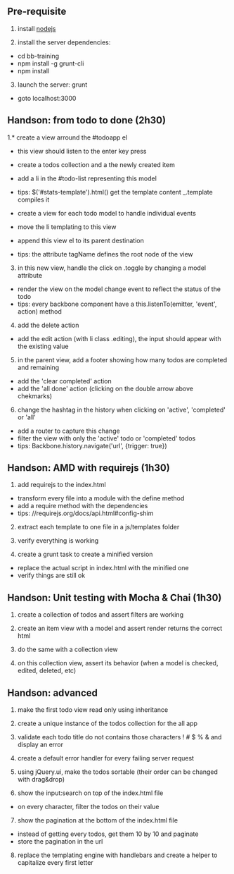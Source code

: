Pre-requisite
-------------

1.  install [nodejs](http://nodejs.org/)

2.  install the server dependencies: 
  * cd bb-training
  * npm install -g grunt-cli
  * npm install

3.  launch the server: grunt
  * goto localhost:3000


Handson: from todo to done (2h30)
---------------------------------

1.* create a view arround the #todoapp el
  * this view should listen to the enter key press
  * create a todos collection and a the newly created item
  * add a li in the #todo-list representing this model
  * tips: $('#stats-template').html() get the template content _.template compiles it

  * create a view for each todo model to handle individual events
  * move the li templating to this view
  * append this view el to its parent destination
  * tips: the attribute tagName defines the root node of the view

3.  in this new view, handle the click on .toggle by changing a model attribute
  * render the view on the model change event to reflect the status of the todo
  * tips: every backbone component have a this.listenTo(emitter, 'event', action) method

4.  add the delete action
  * add the edit action (with li class .editing), the input should appear with the existing value

5.  in the parent view, add a footer showing how many todos are completed and remaining
  * add the 'clear completed' action
  * add the 'all done' action (clicking on the double arrow above chekmarks)

6.  change the hashtag in the history when clicking on 'active', 'completed' or 'all'
  * add a router to capture this change
  * filter the view with only the 'active' todo or 'completed' todos
  * tips: Backbone.history.navigate('url', {trigger: true})


Handson: AMD with requirejs (1h30)
-----------------------------------

1.  add requirejs to the index.html
  * transform every file into a module with the define method
  * add a require method with the dependencies
  * tips: //requirejs.org/docs/api.html#config-shim 

2.  extract each template to one file in a js/templates folder

3.  verify everything is working

4.  create a grunt task to create a minified version
  * replace the actual script in index.html with the minified one
  * verify things are still ok

Handson: Unit testing with Mocha & Chai (1h30)
----------------------------------------------

1.  create a collection of todos and assert filters are working

2.  create an item view with a model and assert render returns the correct html

3.  do the same with a collection view

4.  on this collection view, assert its behavior (when a model is checked, edited, deleted, etc)

Handson: advanced
-----------------

1.  make the first todo view read only using inheritance

2.  create a unique instance of the todos collection for the all app

3.  validate each todo title do not contains those characters ! # $ % & and display an error

4.  create a default error handler for every failing server request

5.  using jQuery.ui, make the todos sortable (their order can be changed with drag&drop)

6.  show the input:search on top of the index.html file
  * on every character, filter the todos on their value

7.  show the pagination at the bottom of the index.html file
  * instead of getting every todos, get them 10 by 10 and paginate
  * store the pagination in the url

8.  replace the templating engine with handlebars and create a helper to capitalize every first letter